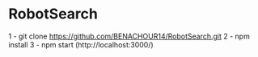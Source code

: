 # RobotSearch
1 - git clone https://github.com/BENACHOUR14/RobotSearch.git
2 - npm install
3 - npm start (http://localhost:3000/)
